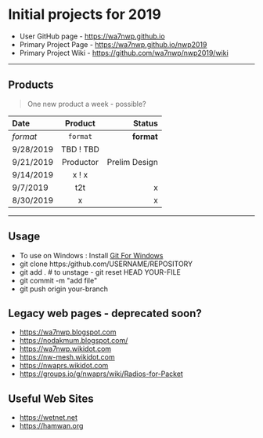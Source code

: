 # Initial projects for 2019
* User GitHub page - https://wa7nwp.github.io
* Primary Project Page - https://wa7nwp.github.io/nwp2019
* Primary Project Wiki - https://github.com/wa7nwp/nwp2019/wiki

---

## Products

> One new product a week - possible?

| Date | Product | Status |
| :----| :----:  | ---: |
| *format* | `format` | **format** |
| 9/28/2019 | TBD ! TBD |
| 9/21/2019 | Productor | Prelim Design |
| 9/14/2019 | x ! x |
| 9/7/2019 | t2t | x |
| 8/30/2019 | x | x |

---

## Usage
+ To use on Windows : Install [Git For Windows](https://gitforwindows.org/)
+ git clone https:/github.com/USERNAME/REPOSITORY
+ git add .  # to unstage - git reset HEAD YOUR-FILE
+ git commit -m "add file"
+ git push origin your-branch

## Legacy web pages - deprecated soon?

+ https://wa7nwp.blogspot.com
+ https://nodakmum.blogspot.com/
+ https://wa7nwp.wikidot.com
+ https://nw-mesh.wikidot.com
+ https://nwaprs.wikidot.com
+ https://groups.io/g/nwaprs/wiki/Radios-for-Packet

## Useful Web Sites
+ https://wetnet.net
+ https://hamwan.org
